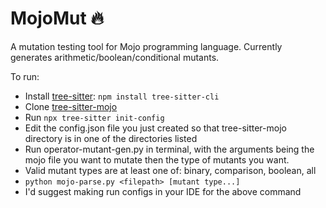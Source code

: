 MojoMut 🔥
==============
A mutation testing tool for Mojo programming language.
Currently generates arithmetic/boolean/conditional mutants. 

To run:

- Install [tree-sitter]: ```npm install tree-sitter-cli```
- Clone [tree-sitter-mojo]
- Run ```npx tree-sitter init-config```
- Edit the config.json file you just created so that tree-sitter-mojo directory is in one of the directories listed
- Run operator-mutant-gen.py in terminal, with the arguments being the mojo file you want to mutate then the type of mutants you want.
- Valid mutant types are at least one of: binary, comparison, boolean, all
- ```python mojo-parse.py <filepath> [mutant type...]```
- I'd suggest making run configs in your IDE for the above command

[tree-sitter]: https://github.com/tree-sitter/tree-sitter
[tree-sitter-mojo]: https://github.com/b-price/tree-sitter-mojo


